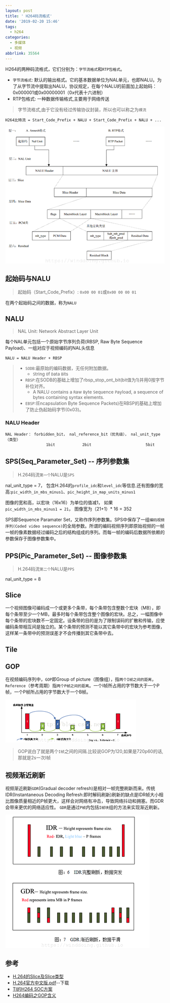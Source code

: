 ```yaml
---
layout: post
title: ' H264码流格式'
date: '2019-02-20 15:46'
tags:
  - h264
categories:
  - 多媒体
  - 视频
abbrlink: 35564
---
```


H264的两种码流格式，它们分别为：`字节流格式`和`RTP包格式`。

- `字节流格式`: 默认的输出格式。它的基本数据单位为NAL单元，也即NALU。为了从字节流中提取出NALU，协议规定，在每个NALU的前面加上起始码：0x000001或0x00000001（0x代表十六进制）
- RTP包格式: 一种数据传输格式,主要用于网络传送

> 字节流格式,由于它没有经过传输协议封装，所以也可以称之为`裸流`

```
H264比特流 = Start_Code_Prefix + NALU + Start_Code_Prefix + NALU + ...
```

<!--more-->

![H264_struct](/images/2019/02/h264_struct.png)

## 起始码与NALU

> 起始码（Start_Code_Prefix）: `0x00 00 01`或`0x00 00 00 01`

在两个起始码之间的数据，称为`NALU`

## NALU

> NAL Unit: Network Abstract Layer Unit

每个NAL单元包括一个原始字节序列负荷(RBSP, Raw Byte Sequence Payload)、一组对应于视频编码的NAL头信息

```
NALU = NALU Header + RBSP
```

> - `SODB`:最原始的编码数据，无任何附加数据。
>   - `S`tring `O`f `D`ata `B`its
> - `RBSP`:在SODB的基础上增加了rbsp_stop_ont_bit(bit值为1)并用0按字节补位对齐。
>   - A NALU contains a `R`aw `B`yte `S`equence `P`ayload, a sequence of bytes containing syntax elements.
> - `EBSP`:(Encapsulation Byte Sequence Packets)在RBSP的基础上增加了防止伪起始码字节(0x03)。

### NALU Header

```
NAL Header： forbidden_bit， nal_reference_bit（优先级）， nal_unit_type（类型）
                  1bit            2bit                        5bit
```

## SPS(Seq_Parameter_Set) -- 序列参数集

> H.264码流`第一个`NALU是`SPS`

nal_unit_type = 7， 包含H.264的`profile_idc`和`level_idc`等信息.还有图像的宽高:`pic_width_in_mbs_minus1`、`pic_height_in_map_units_minus1`

图像的宽和高，以宏块（16x16）为单位的值减1， 如果`pic_width_in_mbs_minus1 = 21`， 图像宽为（21+1）* 16 = 352

SPS即Sequence Paramater Set，又称作序列参数集。SPS中保存了一组`编码视频序列(Coded video sequence)`的全局参数。所谓的编码视频序列即原始视频的一帧一帧的像素数据经过编码之后的结构组成的序列。而每一帧的编码后数据所依赖的参数保存于图像参数集中。


## PPS(Pic_Parameter_Set) -- 图像参数集

> H.264码流`第二个`NALU是`PPS`

nal_unit_type = 8

## Slice

一个视频图像可编码成一个或更多个条带，每个条带包含整数个宏块（MB），即每个条带至少一个MB，最多时每个条带包含整个图像的宏块。总之，一幅图像中每个条带的宏块数不一定固定。设条带的目的是为了限制误码的扩散和传输，应使编码条带相互间是独立的。某个条带的预测不能以其它条带中的宏块为参考图像，这样某一条带中的预测误差才不会传播到其它条带中去。


## Tile

## GOP

在视频编码序列中，`GOP`即Group of picture（图像组），指`两个I帧之间的距离`，`Reference`（参考周期）指`两个P帧之间的距离`。一个I帧所占用的字节数大于一个P帧，一个P帧所占用的字节数大于一个B帧。

![H264_GOP](/images/2020/12/h264_gop.png)

> GOP说白了就是两个`I帧`之间的间隔.比较说GOP为120,如果是720p60的话,那就是2s一次I帧


## 视频渐近刷新

视频渐近刷新`GDR`(Gradual decoder refresh)是相对一帧完整刷新而来。传统IDR(Instantaneous Decoding Refresh:即时解码刷新)刷新的缺点是IDR帧大小相比图像质量相近的P帧更大，这样会对网络有冲击，导致网络抖动和拥塞。而GDR会带来更优的网络适应性。
`GDR`是通过`P帧`内包括`I帧块`组的方法来实现渐近刷新。

![h264 GDR](/images/2020/11/h264_gdr.png)

## 参考

* [H.264的Slice及Slice类型](https://blog.csdn.net/wh8_2011/article/details/51163368)
* [H.264官方中文版.pdf](https://winddoing.coding.net/p/blog/d/docs/git/raw/master/multimedia/H.264官方中文版.pdf)--下载
* [TI的H264 SOC方案](https://www.cnblogs.com/huxiaopeng/p/5653816.html)
* [H264编码之GOP含义](https://blog.csdn.net/xiaoyida11/article/details/52852398)
